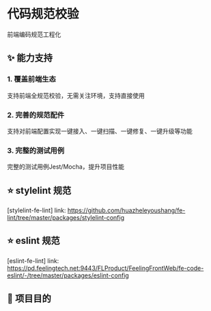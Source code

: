 # 代码规范校验

 前端编码规范工程化

## ✨ 能力支持

### 1. 覆盖前端生态

支持前端全规范校验，无需关注环境，支持直接使用

### 2. 完善的规范配件

支持对前端配置实现一键接入、一键扫描、一键修复、一键升级等功能

### 3. 完整的测试用例

完整的测试用例Jest/Mocha，提升项目性能

## :star: stylelint 规范

[stylelint-fe-lint]
link: <https://github.com/huazheleyoushang/fe-lint/tree/master/packages/stylelint-config>

## :star: eslint 规范

[eslint-fe-lint]
link: <https://pd.feelingtech.net:9443/FLProduct/FeelingFrontWeb/fe-code-eslint/-/tree/master/packages/eslint-config>

## 🌛 项目目的
